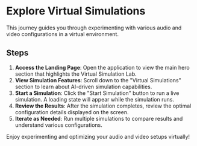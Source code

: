# Explore Virtual Simulations

This journey guides you through experimenting with various audio and video configurations in a virtual environment.

## Steps

1. **Access the Landing Page**: Open the application to view the main hero section that highlights the Virtual Simulation Lab.
2. **View Simulation Features**: Scroll down to the "Virtual Simulations" section to learn about AI-driven simulation capabilities.
3. **Start a Simulation**: Click the "Start Simulation" button to run a live simulation. A loading state will appear while the simulation runs.
4. **Review the Results**: After the simulation completes, review the optimal configuration details displayed on the screen.
5. **Iterate as Needed**: Run multiple simulations to compare results and understand various configurations.

Enjoy experimenting and optimizing your audio and video setups virtually!